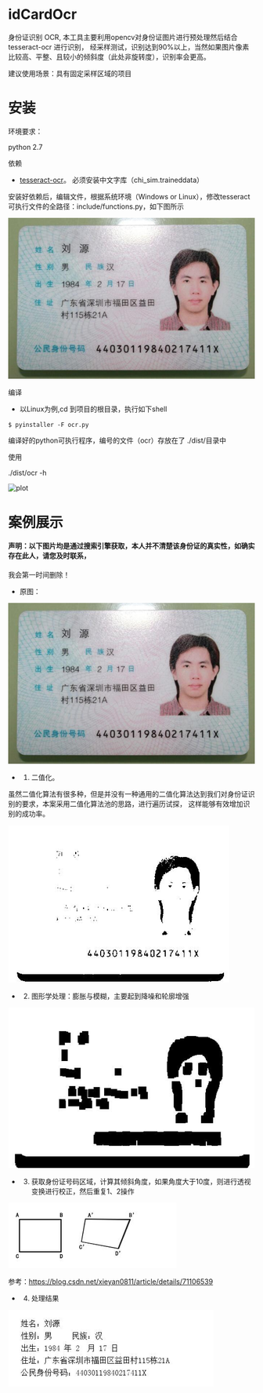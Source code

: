# idCardOcr
身份证识别  OCR, 本工具主要利用opencv对身份证图片进行预处理然后结合tesseract-ocr 进行识别，
经采样测试，识别达到90%以上，当然如果图片像素比较高、平整、且较小的倾斜度（此处非旋转度），识别率会更高。

建议使用场景：具有固定采样区域的项目

# 安装
环境要求：

python 2.7

依赖
* [tesseract-ocr](https://github.com/sam-ke/tesseract)。 必须安装中文字库（chi_sim.traineddata）

安装好依赖后，编辑文件，根据系统环境（Windows or Linux），修改tesseract可执行文件的全路径：include/functions.py，如下图所示

![plot](./images/w1.jpg)

编译
* 以Linux为例,cd 到项目的根目录，执行如下shell

```shell
$ pyinstaller -F ocr.py
```

编译好的python可执行程序，编号的文件（ocr）存放在了  ./dist/目录中

使用

./dist/ocr -h

![plot](./images/help.jpg)

# 案例展示
#### 声明：以下图片均是通过搜索引擎获取，本人并不清楚该身份证的真实性，如确实存在此人，请您及时联系，
我会第一时间删除！

* 原图：

![plot](./images/w1.jpg)

* 1. 二值化。

虽然二值化算法有很多种，但是并没有一种通用的二值化算法达到我们对身份证识别的要求，本案采用二值化算法池的思路，进行遍历试探，
这样能够有效增加识别的成功率。

![plot](./dist/images/process.jpg)

* 2. 图形学处理：膨胀与模糊，主要起到降噪和轮廓增强

![plot](./dist/images/process1.jpg)

* 3. 获取身份证号码区域，计算其倾斜角度，如果角度大于10度，则进行透视变换进行校正，然后重复1、2操作

![plot](./dist/images/toushi.jpg)

参考：https://blog.csdn.net/xieyan0811/article/details/71106539


* 4. 处理结果

![plot](./dist/images/result.jpg)









